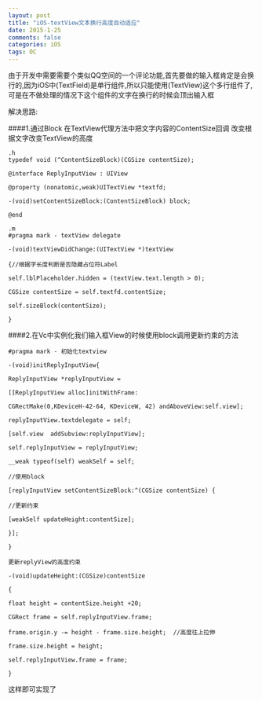 ```yaml
---
layout: post
title: "iOS-textView文本换行高度自动适应"
date: 2015-1-25 
comments: false
categories: iOS
tags: OC 
---
```

由于开发中需要需要个类似QQ空间的一个评论功能,首先要做的输入框肯定是会换行的,因为iOS中(TextField)是单行组件,所以只能使用(TextView)这个多行组件了,可是在不做处理的情况下这个组件的文字在换行的时候会顶出输入框

解决思路:
<!-- more -->
####1.通过Block 在TextView代理方法中把文字内容的ContentSize回调
    改变根据文字改变TextView的高度
```OC
.h
typedef void (^ContentSizeBlock)(CGSize contentSize);

@interface ReplyInputView : UIView

@property (nonatomic,weak)UITextView *textfd;

-(void)setContentSizeBlock:(ContentSizeBlock) block;

@end
```
```
.m
#pragma mark - textView delegate

-(void)textViewDidChange:(UITextView *)textView

{//根据字长度判断是否隐藏占位符Label

self.lblPlaceholder.hidden = (textView.text.length > 0);

CGSize contentSize = self.textfd.contentSize;

self.sizeBlock(contentSize);

}
```
####2.在Vc中实例化我们输入框View的时候使用block调用更新约束的方法
```OC
#pragma mark - 初始化textview

-(void)initReplyInputView{

ReplyInputView *replyInputView =

[[ReplyInputView alloc]initWithFrame:

CGRectMake(0,KDeviceH-42-64, KDeviceW, 42) andAboveView:self.view];

replyInputView.textdelegate = self;

[self.view  addSubview:replyInputView];

self.replyInputView = replyInputView;

__weak typeof(self) weakSelf = self;

//使用block

[replyInputView setContentSizeBlock:^(CGSize contentSize) {

//更新约束

[weakSelf updateHeight:contentSize];

}];

}
```
    更新replyView的高度约束
```OC
-(void)updateHeight:(CGSize)contentSize

{

float height = contentSize.height +20;

CGRect frame = self.replyInputView.frame;

frame.origin.y -= height - frame.size.height;  //高度往上拉伸

frame.size.height = height;

self.replyInputView.frame = frame;

}
```
这样即可实现了



